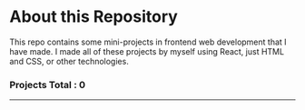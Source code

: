 # About this Repository
This repo contains some mini-projects in frontend web development that I have made. I made all of these projects by myself using React, just HTML and CSS, or other technologies.

### Projects Total : 0

---
